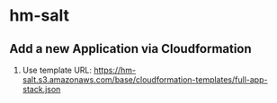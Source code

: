 # hm-salt

## Add a new Application via Cloudformation

1. Use template URL: https://hm-salt.s3.amazonaws.com/base/cloudformation-templates/full-app-stack.json
